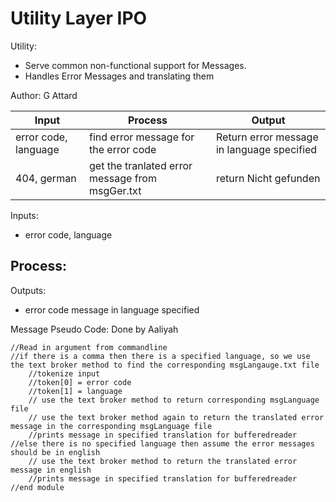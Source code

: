 # Utility Layer IPO
Utility:
-	Serve common non-functional support for Messages.
- Handles Error Messages and translating them

Author: G Attard

| Input | Process | Output
|---|---|---|
| error code, language | find error message for the error code | Return error message in language specified |
| 404, german | get the tranlated error message from msgGer.txt  | return Nicht gefunden |


Inputs:
- error code, language

Process:
- 

Outputs:
- error code message in language specified

Message Pseudo Code: Done by Aaliyah
```
//Read in argument from commandline 	
//if there is a comma then there is a specified language, so we use the text broker method to find the corresponding msgLangauge.txt file
	//tokenize input
	//token[0] = error code
	//token[1] = language
	// use the text broker method to return corresponding msgLanguage file
	// use the text broker method again to return the translated error message in the corresponding msgLanguage file
	//prints message in specified translation for bufferedreader
//else there is no specified language then assume the error messages should be in english
	// use the text broker method to return the translated error message in english
	//prints message in specified translation for bufferedreader
//end module
```
